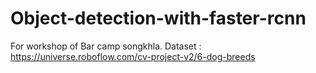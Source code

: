 # Object-detection-with-faster-rcnn
For workshop of Bar camp songkhla.
Dataset : https://universe.roboflow.com/cv-project-v2/6-dog-breeds
